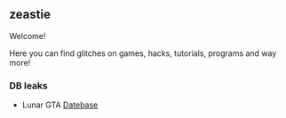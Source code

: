 ## zeastie

Welcome!

Here you can find glitches on games, hacks, tutorials, programs and way more!

### DB leaks 

- Lunar GTA [Datebase](https://www.lunarmenu.com/database.html)





